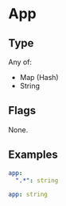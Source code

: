 # App



## Type

Any of:

* Map (Hash)
* String

## Flags

None.


## Examples

```yaml
app:
  ".*": string
```

```yaml
app: string

```
